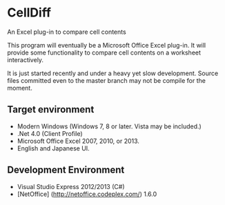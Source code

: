CellDiff
========

An Excel plug-in to compare cell contents

This program will eventually be a Microsoft Office Excel plug-in.
It will provide some functionality to compare cell contents on a worksheet interactively.

It is just started recently and under a heavy yet slow development.
Source files committed even to the master branch may not be compile for the moment.

## Target environment

* Modern Windows (Windows 7, 8 or later.  Vista may be included.) 
* .Net 4.0 (Client Profile)
* Microsoft Office Excel 2007, 2010, or 2013.
* English and Japanese UI.

## Development Environment

* Visual Studio Express 2012/2013 (C#)
* [NetOffice] (http://netoffice.codeplex.com/) 1.6.0



